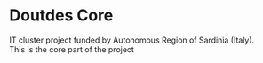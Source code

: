 # Doutdes Core

IT cluster project funded by Autonomous Region of Sardinia (Italy).  
This is the core part of the project
